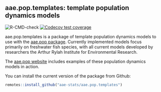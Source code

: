 ## aae.pop.templates: template population dynamics models

<!-- badges: start -->

![R-CMD-check](https://github.com/aae-stats/aae.pop.templates/actions/workflows/check-standard.yaml/badge.svg)
[![Codecov test coverage](https://codecov.io/github/aae-stats/aae.pop.templates/main/graph/badge.svg)](https://app.codecov.io/github/aae-stats/aae.pop.templates/)

<!-- badges: end -->

aae.pop.templates is a package of template population dynamics models to use with the [aae.pop package](https://aae-stats.github.io/aae.pop/). Currently implemented models focus primarily on freshwater fish species, with all current models developed by researchers the Arthur Rylah Institute for Environmental Research.

The [aae.pop website](https://aae-stats.github.io/aae.pop) includes examples of these population dynamics models in action.

You can install the current version of the package from Github:

``` r
remotes::install_github("aae-stats/aae.pop.templates")
```

